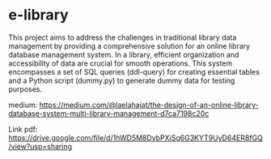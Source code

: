 # e-library
This project aims to address the challenges in traditional library data management by providing a comprehensive solution for an online library database management system. 
In a library, efficient organization and accessibility of data are crucial for smooth operations. This system encompasses a set of SQL queries (ddl-query) for creating essential tables and a Python script (dummy.py) to generate dummy data for testing purposes.

medium: https://medium.com/@laelahajat/the-design-of-an-online-library-database-system-multi-library-management-d7ca7198c20c

Link pdf: https://drive.google.com/file/d/1hWD5M8DvbPXiSq6G3KYT9UyD64ER8fGQ/view?usp=sharing
